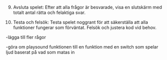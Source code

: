 <!-- 1. Sätta upp javascript kod som hämtar frågorna från .json filen -->

<!-- 2. Ladda frågor från .json-fil med JavaScript:
Implementera JavaScript-kod för att ladda frågorna från .json-filen.
Kontrollera att frågorna korrekt lagras i minnet. -->

<!-- 3. Visa frågor på sidan:
Uppdatera HTML med aktuell fråga och svarsalternativ. -->

<!-- 4. Lägg till timer:
Implementera en timer i JavaScript som startar när en ny fråga visas.
Sätt tiden till 5 sekunder. -->

<!-- 5. Hantera användarens svar:
Lägg till en händelselyssnare för knapparna som representerar svarsalternativen.
Jämför det valda svaret med det korrekta svaret. -->

<!-- 6. Visa resultat:
Uppdatera användargränssnittet för att visa om svaret var korrekt eller inkorrekt. -->

<!-- 7. Skicka användaren vidare:
Efter att användaren har sett resultatet, vänta i 3 sekunder och ladda sedan nästa fråga. -->

<!-- 8. Upprepa steg 3-7:
Fortsätt processen att visa frågor, hantera svar, visa resultat och skicka användaren vidare tills alla frågor är besvarade. -->

9. Avsluta spelet:
Efter att alla frågor är besvarade, visa en slutskärm med totalt antal rätta och felaktiga svar.

10. Testa och felsök:
Testa spelet noggrant för att säkerställa att alla funktioner fungerar som förväntat.
Felsök och justera kod vid behov.


<!-- -lägg till hidden på question header vid avslut -->

-lägga till fler rågor

<!-- -lägga till klock ljud -->

-göra om playsound funktionen till en funktion med en switch som spelar ljud baserat på vad som matas in
